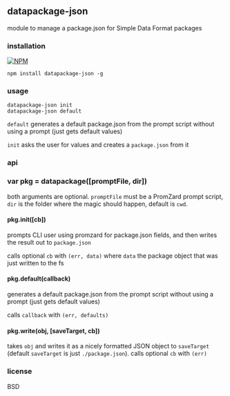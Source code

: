 ## datapackage-json

module to manage a package.json for Simple Data Format packages 

### installation

[![NPM](https://nodei.co/npm/datapackage-json.png)](https://nodei.co/npm/datapackage-json/)

```
npm install datapackage-json -g
```

### usage

```
datapackage-json init
datapackage-json default
```

`default` generates a default package.json from the prompt script without using a prompt (just gets default values)

`init` asks the user for values and creates a `package.json` from it

### api

### var pkg = datapackage([promptFile, dir])

both arguments are optional. `promptFile` must be a PromZard prompt script, `dir` is the folder where the magic should happen, default is `cwd`.

#### pkg.init([cb])

prompts CLI user using promzard for package.json fields, and then writes the result out to `package.json`  

calls optional `cb` with `(err, data)` where `data` the package object that was just written to the fs

#### pkg.default(callback)

generates a default package.json from the prompt script without using a prompt (just gets default values)

calls `callback` with `(err, defaults)`

#### pkg.write(obj, [saveTarget, cb])

takes `obj` and writes it as a nicely formatted JSON object to `saveTarget` (default `saveTarget` is just `./package.json`). calls optional `cb` with `(err)`

### license

BSD
